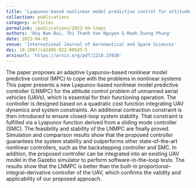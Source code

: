 ```yaml
---
title: 'Lyapunov-based nonlinear model predictive control for attitude trajectory tracking of unmanned aerial vehicles'
collection: publications
category: articles
permalink: /publications/2023-04-lnmpc
authors: 'Duy Nam Bui, Thi Thanh Van Nguyen & Manh Duong Phung'
date: 2023-04-01
venue: 'International Journal of Aeronautical and Space Sciences'
doi: 10.1007/s42405-022-00545-5
arxivurl: 'https://arxiv.org/pdf/2210.15930'
---
```


The paper proposes an adaptive Lyapunov-based nonlinear model predictive control (MPC) to cope with the problems in nonlinear systems This paper presents a new Lyapunov-based nonlinear model predictive controller (LNMPC) for the attitude control problem of unmanned aerial vehicles (UAVs), which is essential for their functioning operation. The controller is designed based on a quadratic cost function integrating UAV dynamics and system constraints. An additional contraction constraint is then introduced to ensure closed-loop system stability. That constraint is fulfilled via a Lyapunov function derived from a sliding mode controller (SMC). The feasibility and stability of the LNMPC are finally proved. Simulation and comparison results show that the proposed controller guarantees the system stability and outperforms other state-of-the-art nonlinear controllers, such as the backstepping controller and SMC. In addition, the proposed controller can be integrated into an existing UAV model in the Gazebo simulator to perform software-in-the-loop tests. The results show that the LNMPC is better than the built-in proportional–integral–derivative controller of the UAV, which confirms the validity and applicability of our proposed approach.